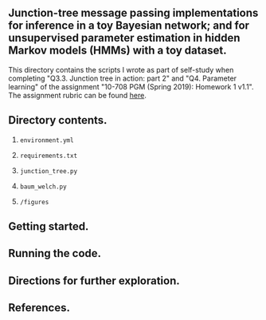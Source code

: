 ## Junction-tree message passing implementations for inference in a toy Bayesian network; and for unsupervised parameter estimation in hidden Markov models (HMMs) with a toy dataset.

This directory contains the scripts I wrote as part of self-study when completing "Q3.3. Junction tree in action: part 2" and "Q4. Parameter learning" of the assignment "10-708 PGM (Spring 2019): Homework 1 v1.1". The assignment rubric can be found [here](https://github.com/cyber-rhythms/cmu-10-708-probabilistic-graphical-models-spring-2019/blob/master/assignments/hw-1/hw-1-v1.1.pdf).

## Directory contents.

1. `environment.yml`

2. `requirements.txt`

3. `junction_tree.py`

4. `baum_welch.py`

5. `/figures`

## Getting started.

## Running the code.

## Directions for further exploration.

## References.
